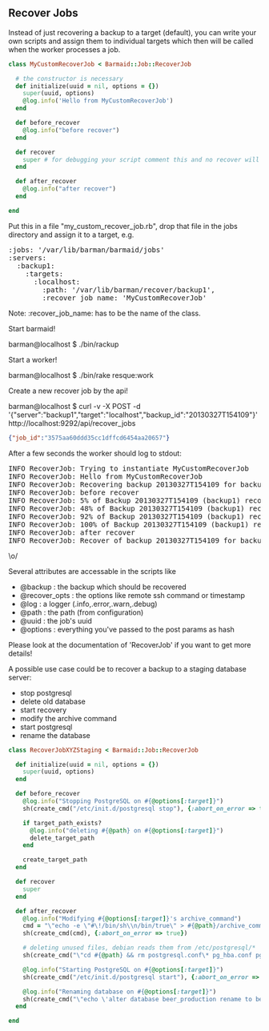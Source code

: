 ## Recover Jobs

Instead of just recovering a backup to a target (default), you can write your own scripts and assign them to individual targets which then will be called when the worker processes a job.

```ruby
class MyCustomRecoverJob < Barmaid::Job::RecoverJob

  # the constructor is necessary
  def initialize(uuid = nil, options = {})
    super(uuid, options)
    @log.info('Hello from MyCustomRecoverJob')
  end

  def before_recover
    @log.info("before recover")
  end

  def recover
    super # for debugging your script comment this and no recover will be executed
  end

  def after_recover
    @log.info("after recover")
  end

end
```

Put this in a file "my_custom_recover_job.rb", drop that file in the jobs directory and assign it to a target, e.g.

<pre>
:jobs: '/var/lib/barman/barmaid/jobs'
:servers:
  :backup1:
    :targets:
      :localhost:
        :path: '/var/lib/barman/recover/backup1',
        :recover_job_name: 'MyCustomRecoverJob'
</pre>

Note: :recover_job_name: has to be the name of the class.

Start barmaid!

  barman@localhost $ ./bin/rackup

Start a worker!

  barman@localhost $ ./bin/rake resque:work

Create a new recover job by the api!

  barman@localhost $ curl -v -X POST -d '{"server":"backup1","target":"localhost","backup_id":"20130327T154109"}' http://localhost:9292/api/recover_jobs

```json
{"job_id":"3575aa60ddd35cc1dffcd6454aa20657"}
```


After a few seconds the worker should log to stdout:

<pre>
INFO RecoverJob: Trying to instantiate MyCustomRecoverJob
INFO RecoverJob: Hello from MyCustomRecoverJob
INFO RecoverJob: Recovering backup 20130327T154109 for backup1 (options: {"time":1364402347,"status":"queued","server":"backup1","target":"localhost","backup_id":"20130327T154109","recover_opts":{}}}
INFO RecoverJob: before recover
INFO RecoverJob: 5% of Backup 20130327T154109 (backup1) recovered
INFO RecoverJob: 48% of Backup 20130327T154109 (backup1) recovered
INFO RecoverJob: 92% of Backup 20130327T154109 (backup1) recovered
INFO RecoverJob: 100% of Backup 20130327T154109 (backup1) recovered
INFO RecoverJob: after recover
INFO RecoverJob: Recover of backup 20130327T154109 for backup1 (uuid 3575aa60ddd35cc1dffcd6454aa20657) finished
</pre>

\o/


Several attributes are accessable in the scripts like

* @backup : the backup which should be recovered
* @recover_opts : the options like remote ssh command or timestamp
* @log : a logger (.info,.error,.warn,.debug)
* @path : the path (from configuration)
* @uuid : the job's uuid
* @options : everything you've passed to the post params as hash

Please look at the documentation of 'RecoverJob' if you want to get more details!


A possible use case could be to recover a backup to a staging database server:

* stop postgresql
* delete old database
* start recovery
* modify the archive command
* start postgresql
* rename the database

```ruby
class RecoverJobXYZStaging < Barmaid::Job::RecoverJob

  def initialize(uuid = nil, options = {})
    super(uuid, options)
  end

  def before_recover
    @log.info("Stopping PostgreSQL on #{@options[:target]}")
    sh(create_cmd("/etc/init.d/postgresql stop"), {:abort_on_error => true})

    if target_path_exists?
      @log.info("deleting #{@path} on #{@options[:target]}")
      delete_target_path 
    end

    create_target_path
  end

  def recover
    super
  end

  def after_recover
    @log.info("Modifying #{@options[:target]}'s archive_command")
    cmd = "\"echo -e \"#\!/bin/sh\\n/bin/true\" > #{@path}/archive_command.sh\""
    sh(create_cmd(cmd), {:abort_on_error => true})

    # deleting unused files, debian reads them from /etc/postgresql/*
    sh(create_cmd("\"cd #{@path} && rm postgresql.conf\* pg_hba.conf pg_ident.conf\""), {:abort_on_error => true})

    @log.info("Starting PostgreSQL on #{@options[:target]}")
    sh(create_cmd("/etc/init.d/postgresql start"), {:abort_on_error => true})

    @log.info("Renaming database on #{@options[:target]}")
    sh(create_cmd("\"echo \'alter database beer_production rename to beer_staging\' | psql\""), {:abort_on_error => true})
  end

end
```




